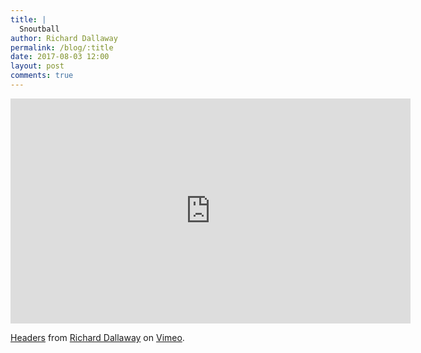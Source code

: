 ```yaml
---
title: |
  Snoutball
author: Richard Dallaway
permalink: /blog/:title
date: 2017-08-03 12:00
layout: post
comments: true
---
```


<iframe src="https://player.vimeo.com/video/228206249" width="640" height="360" frameborder="0" webkitallowfullscreen mozallowfullscreen allowfullscreen></iframe>
<p><a href="https://vimeo.com/228206249">Headers</a> from <a href="https://vimeo.com/d6y">Richard Dallaway</a> on <a href="https://vimeo.com">Vimeo</a>.</p>


